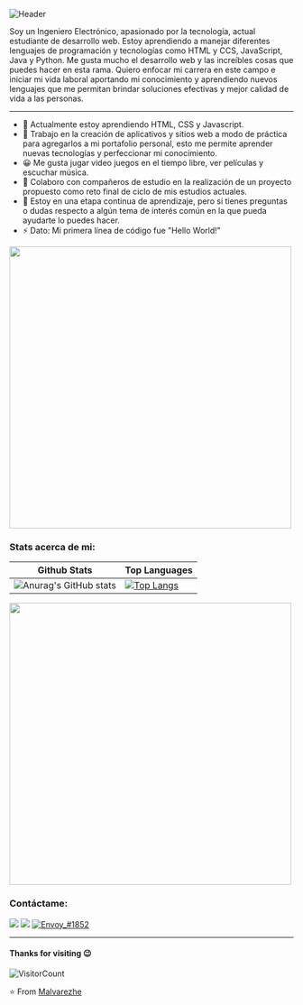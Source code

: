 ![Header](https://user-images.githubusercontent.com/106354407/191362064-74f5cae3-c4b5-4448-9790-c48b6f92d027.png)


Soy un Ingeniero Electrónico, apasionado por la tecnología, actual estudiante de desarrollo web. Estoy aprendiendo a manejar diferentes lenguajes de programación y tecnologías como HTML y CCS, JavaScript, Java y Python. Me gusta mucho el desarrollo web y las increíbles cosas que puedes hacer en esta rama. Quiero enfocar mi carrera en este campo e iniciar mi vida laboral aportando mi conocimiento y aprendiendo nuevos lenguajes que me permitan brindar soluciones efectivas y mejor calidad de vida a las personas.

---

- 🌱 Actualmente estoy aprendiendo HTML, CSS y Javascript.
- 🔭 Trabajo en la creación de aplicativos y sitios web a modo de práctica para agregarlos a mi portafolio personal, esto me permite aprender nuevas tecnologías y perfeccionar mi conocimiento.
- 😀 Me gusta jugar video juegos en el tiempo libre, ver películas y escuchar música. 
- 👯 Colaboro con compañeros de estudio en la realización de un proyecto propuesto como reto final de ciclo de mis estudios actuales.  
- 💬 Estoy en una etapa continua de aprendizaje, pero si tienes preguntas o dudas respecto a algún tema de interés común en la que pueda ayudarte lo puedes hacer. 
- ⚡ Dato: Mi primera línea de código fue "Hello World!"


<img src="https://www.animatedimages.org/data/media/562/animated-line-image-0429.gif" width="500px">

### Stats acerca de mi:
| Github Stats | Top Languages |
| --- | --- |
![Anurag's GitHub stats](https://github-readme-stats.vercel.app/api?username=anuraghazra&show_icons=true&theme=vision-friendly-dark) | [![Top Langs](https://github-readme-stats.vercel.app/api/top-langs/?username=Malvarezhe&theme=vision-friendly-dark&langs_count=8)](https://github.com/Malvarezhe/github-readme-stats)

<img src="https://www.animatedimages.org/data/media/562/animated-line-image-0429.gif" width="500px">

### Contáctame:

<a href="https://www.linkedin.com/in/mauricio-alvarez-heredia/"><img src="https://img.shields.io/badge/LinkedIn-0077B5?style=for-the-badge&logo=linkedin&logoColor=white"></a>
<a href="mailto:mauro.h01@gmail.com"><img src="https://img.shields.io/badge/Gmail-D14836?style=for-the-badge&logo=gmail&logoColor=white"></a>
<a href="https://www.instagram.com/malvarezhe/"><img src="https://img.shields.io/badge/Instagram-E4405F?style=for-the-badge&logo=instagram&logoColor=white" alt="Envoy_#1852" ></a>

---
#### Thanks for visiting 😉
![VisitorCount](https://profile-counter.glitch.me/Malvarezhe/count.svg)

⭐️ From [Malvarezhe](https://github.com/Malvarezhe)


